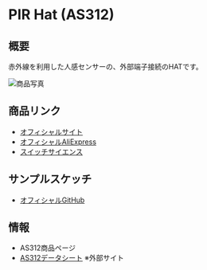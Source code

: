 # PIR Hat (AS312)

## 概要

赤外線を利用した人感センサーの、外部端子接続のHATです。

![商品写真](https://cdn.shopify.com/s/files/1/0056/7689/2250/products/pir_73b03ce1-2998-4cb2-a4e6-52a4229cc866_200x200.jpg)

## 商品リンク

- [オフィシャルサイト](https://m5stack.com/collections/m5-unit/products/m5stickccompatible-hat-pir-sensor)
- [オフィシャルAliExpress](https://www.aliexpress.com/item/33033333786.html)
- [スイッチサイエンス](https://www.switch-science.com/catalog/5756/)

## サンプルスケッチ

- [オフィシャルGitHub](https://github.com/m5stack/M5StickC/tree/master/examples/Hat/PIR)

## 情報

- AS312商品ページ
- [AS312データシート](https://forum.mysensors.org/assets/uploads/files/1494013712469-pir-as312.pdf) ※外部サイト
